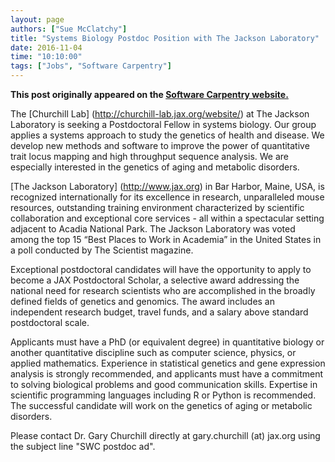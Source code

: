 ```yaml
---
layout: page
authors: ["Sue McClatchy"]
title: "Systems Biology Postdoc Position with The Jackson Laboratory"
date: 2016-11-04
time: "10:10:00"
tags: ["Jobs", "Software Carpentry"]
---
```


<p><b>This post originally appeared on the <a href="https://software-carpentry.org/">Software Carpentry website.</a></b></p>

The [Churchill Lab] (http://churchill-lab.jax.org/website/) at The Jackson Laboratory is seeking a Postdoctoral
Fellow in systems biology. Our group applies a systems approach to study the genetics of health and disease. We
develop new methods and software to improve the power of quantitative trait locus mapping and high throughput
sequence analysis. We are especially interested in the genetics of aging and metabolic
disorders.

[The Jackson Laboratory] (http://www.jax.org) in Bar Harbor, Maine, USA, is recognized internationally for its
excellence in research, unparalleled mouse resources, outstanding training environment characterized by scientific
collaboration and exceptional core services - all within a spectacular setting adjacent to Acadia National Park.
The Jackson Laboratory was voted among the top 15 “Best Places to Work in Academia” in the United States in a poll
conducted by The Scientist magazine.

Exceptional postdoctoral candidates will have the opportunity to apply to become a JAX Postdoctoral Scholar, a
selective award addressing the national need for research scientists who are accomplished in the broadly defined 
fields of genetics and genomics. The award includes an independent research budget, travel funds, and a salary
above standard postdoctoral scale.

Applicants must have a PhD (or equivalent degree) in quantitative biology or another quantitative discipline such
as computer science, physics, or applied mathematics. Experience in statistical genetics and gene expression
analysis is strongly recommended, and applicants must have a commitment to solving biological problems and good 
communication skills. Expertise in scientific programming languages including R or Python is recommended. The
successful candidate will work on the genetics of aging or metabolic disorders.

Please contact Dr. Gary Churchill directly at gary.churchill (at) jax.org using the subject line "SWC postdoc ad".
 